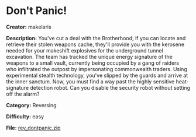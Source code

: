 # Don't Panic!

**Creator:** makelaris

**Description:** You've cut a deal with the Brotherhood; if you can locate and retrieve their stolen weapons cache, they'll provide you with the kerosene needed for your makeshift explosives for the underground tunnel excavation.
The team has tracked the unique energy signature of the weapons to a small vault, currently being occupied by a gang of raiders who infiltrated the outpost by impersonating commonwealth traders.
Using experimental stealth technology, you've slipped by the guards and arrive at the inner sanctum. Now, you must find a way past the highly sensitive heat-signature detection robot.
Can you disable the security robot without setting off the alarm?

**Category:** Reversing

**Difficulty:** easy

**File:** [rev_dontpanic.zip](rev_dontpanic.zip)

